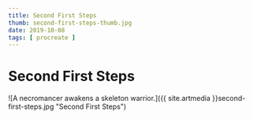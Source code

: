```yaml
---
title: Second First Steps
thumb: second-first-steps-thumb.jpg
date: 2019-10-08
tags: [ procreate ]
---
```

# Second First Steps
![A necromancer awakens a skeleton warrior.]({{ site.artmedia }}second-first-steps.jpg "Second First Steps")